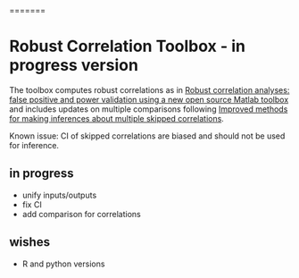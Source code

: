 =======
# Robust Correlation Toolbox - in progress version

The toolbox computes robust correlations as in [Robust correlation analyses: false positive and power validation using a new open source Matlab toolbox](https://www.frontiersin.org/articles/10.3389/fpsyg.2012.00606/full) and includes updates on multiple comparisons following [Improved methods for making inferences about multiple skipped correlations](https://www.tandfonline.com/doi/abs/10.1080/00949655.2018.1501051).

Known issue: CI of skipped correlations are biased and should not be used for inference.

## in progress
- unify inputs/outputs
- fix CI 
- add comparison for correlations
 
## wishes
- R and python versions

